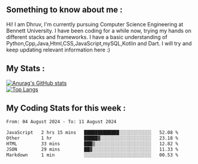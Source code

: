 ## Something to know about me : <br>
Hi! I am Dhruv, I'm currently pursuing Computer Science Engineering at Bennett University. I have been coding for a while now, trying my hands on different stacks and frameworks.
I have a basic understanding of Python,Cpp,Java,Html,CSS,JavaScript,mySQL,Kotlin and Dart. I will try and keep updating relevant information here :)
<br>

## My Stats : <br>
[![Anurag's GitHub stats](https://github-readme-stats.vercel.app/api?username=DhruvLawaniya&show_icons=true&theme=tokyonight&hide=prs,issues)](https://github.com/anuraghazra/github-readme-stats)<br>
[![Top Langs](https://github-readme-stats.vercel.app/api/top-langs/?username=DhruvLawaniya&theme=tokyonight)](https://github.com/anuraghazra/github-readme-stats)
## My Coding Stats for this week : <br>
<!--START_SECTION:waka-->

```txt
From: 04 August 2024 - To: 11 August 2024

JavaScript   2 hrs 15 mins   █████████████░░░░░░░░░░░░   52.08 %
Other        1 hr            █████▓░░░░░░░░░░░░░░░░░░░   23.18 %
HTML         33 mins         ███▒░░░░░░░░░░░░░░░░░░░░░   12.82 %
JSON         29 mins         ██▓░░░░░░░░░░░░░░░░░░░░░░   11.33 %
Markdown     1 min           ░░░░░░░░░░░░░░░░░░░░░░░░░   00.53 %
```

<!--END_SECTION:waka-->


<br>
